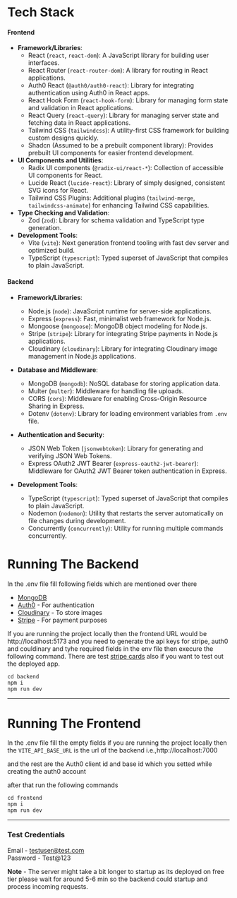 # Tech Stack

#### Frontend

- **Framework/Libraries**:
  - React (`react`, `react-dom`): A JavaScript library for building user interfaces.
  - React Router (`react-router-dom`): A library for routing in React applications.
  - Auth0 React (`@auth0/auth0-react`): Library for integrating authentication using Auth0 in React apps.
  - React Hook Form (`react-hook-form`): Library for managing form state and validation in React applications.
  - React Query (`react-query`): Library for managing server state and fetching data in React applications.
  - Tailwind CSS (`tailwindcss`): A utility-first CSS framework for building custom designs quickly.
  - Shadcn (Assumed to be a prebuilt component library): Provides prebuilt UI components for easier frontend development.
- **UI Components and Utilities**:
  - Radix UI components (`@radix-ui/react-*`): Collection of accessible UI components for React.
  - Lucide React (`lucide-react`): Library of simply designed, consistent SVG icons for React.
  - Tailwind CSS Plugins: Additional plugins (`tailwind-merge`, `tailwindcss-animate`) for enhancing Tailwind CSS capabilities.
- **Type Checking and Validation**:
  - Zod (`zod`): Library for schema validation and TypeScript type generation.
- **Development Tools**:
  - Vite (`vite`): Next generation frontend tooling with fast dev server and optimized build.
  - TypeScript (`typescript`): Typed superset of JavaScript that compiles to plain JavaScript.

#### Backend

- **Framework/Libraries**:
  - Node.js (`node`): JavaScript runtime for server-side applications.
  - Express (`express`): Fast, minimalist web framework for Node.js.
  - Mongoose (`mongoose`): MongoDB object modeling for Node.js.
  - Stripe (`stripe`): Library for integrating Stripe payments in Node.js applications.
  - Cloudinary (`cloudinary`): Library for integrating Cloudinary image management in Node.js applications.
- **Database and Middleware**:

  - MongoDB (`mongodb`): NoSQL database for storing application data.
  - Multer (`multer`): Middleware for handling file uploads.
  - CORS (`cors`): Middleware for enabling Cross-Origin Resource Sharing in Express.
  - Dotenv (`dotenv`): Library for loading environment variables from `.env` file.

- **Authentication and Security**:

  - JSON Web Token (`jsonwebtoken`): Library for generating and verifying JSON Web Tokens.
  - Express OAuth2 JWT Bearer (`express-oauth2-jwt-bearer`): Middleware for OAuth2 JWT Bearer token authentication in Express.

- **Development Tools**:
  - TypeScript (`typescript`): Typed superset of JavaScript that compiles to plain JavaScript.
  - Nodemon (`nodemon`): Utility that restarts the server automatically on file changes during development.
  - Concurrently (`concurrently`): Utility for running multiple commands concurrently.

# Running The Backend

In the .env file fill following fields which are mentioned over there

- [MongoDB](https://www.mongodb.com/)
- [Auth0](https://auth0.com/) - For authentication
- [Cloudinary](https://cloudinary.com/) - To store images
- [Stripe](https://stripe.com/gb) - For payment purposes

If you are running the project locally then the frontend URL would be
http://localhost:5173 and you need to generate the api keys for stripe, auth0 and couldinary and tyhe required fields in the env file then execure the following command. There are test [stripe cards](https://docs.stripe.com/testing#international-cards) also if you want to test out the deployed app.

```shell
cd backend
npm i
npm run dev
```

---

# Running The Frontend

In the .env file fill the empty fields if you are running the project locally then the
`VITE_API_BASE_URL` is the url of the backend i.e.,http://localhost:7000

and the rest are the Auth0 client id and base id which you setted while creating the auth0 account

after that run the following commands

```shell
cd frontend
npm i
npm run dev
```

---

### Test Credentials

Email - testuser@test.com<br>
Password - Test@123

**Note** - The server might take a bit longer to startup as its deployed on free tier please wait for around 5-6 min so the backend could startup and process incoming requests.
